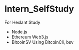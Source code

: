 # Intern_SelfStudy

For Hexlant Study
- Node.js
- Ethereum Web3.js
- BitcoinSV Using BitcoinCli, bsv